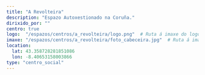 ```yaml
---
title: "A Revolteira"
description: "Espazo Autoxestionado na Coruña."
dirixido_por: ""
centro: true
logo:  "/espazos/centros/a_revolteira/logo.png"  # Ruta á imaxe do logo
imaxe: "/espazos/centros/a_revolteira/foto_cabeceira.jpg"  # Ruta á imaxe de fondo
location:
  lat: 43.358728281851086
  lon: -8.40653158003866
type: "centro_social"
---
```

